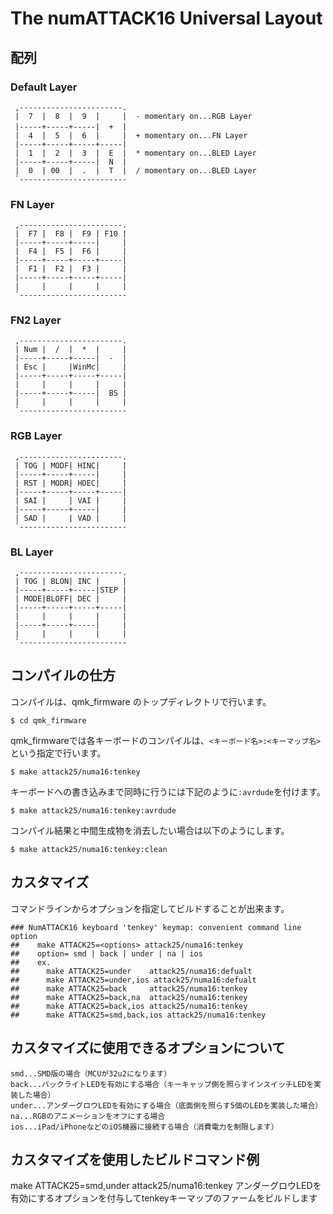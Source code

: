 ﻿# The numATTACK16 Universal Layout
## 配列

### Default Layer

```
 ,-----------------------.                         
 |  7  |  8  |  9  |     |  - momentary on...RGB Layer
 |-----+-----+-----|  +  |　
 |  4  |  5  |  6  |     |  + momentary on...FN Layer
 |-----+-----+-----+-----|
 |  1  |  2  |  3  |  E  |  * momentary on...BLED Layer
 |-----+-----+-----|  N  |
 |  0  | 00  |  .  |  T  |  / momentary on...BLED Layer
 `------------------------
```

### FN Layer

```
 ,-----------------------.             
 |  F7 |  F8 |  F9 | F10 |
 |-----+-----+-----|     |
 |  F4 |  F5 |  F6 |     |
 |-----+-----+-----+-----|
 |  F1 |  F2 |  F3 |     |
 |-----+-----+-----+-----|
 |     |     |     |     |
 `------------------------
```
 
### FN2 Layer

```
 ,-----------------------.             
 | Num |  /  |  *  |     |
 |-----+-----+-----|  -  |
 | Esc |     |WinMc|     |
 |-----+-----+-----+-----|
 |     |     |     |     |
 |-----+-----+-----|  BS |
 |     |     |     |     |
 `------------------------
```
 ### RGB Layer

```
 ,-----------------------.             
 | TOG | MODF| HINC|     |             
 |-----+-----+-----|     |
 | RST | MODR| HDEC|     |
 |-----+-----+-----+-----|
 | SAI |     | VAI |     |
 |-----+-----+-----|     |
 | SAD |     | VAD |     |
 `------------------------
```

 ### BL Layer

```
 ,-----------------------.             
 | TOG | BLON| INC |     |             
 |-----+-----+-----|STEP |
 | MODE|BLOFF| DEC |     |
 |-----+-----+-----+-----|
 |     |     |     |     |
 |-----+-----+-----|     |
 |     |     |     |     |
 `------------------------
```

## コンパイルの仕方

コンパイルは、qmk_firmware のトップディレクトリで行います。

```
$ cd qmk_firmware
```
qmk_firmwareでは各キーボードのコンパイルは、`<キーボード名>:<キーマップ名>`という指定で行います。

```
$ make attack25/numa16:tenkey
```

キーボードへの書き込みまで同時に行うには下記のように`:avrdude`を付けます。

```
$ make attack25/numa16:tenkey:avrdude
```

コンパイル結果と中間生成物を消去したい場合は以下のようにします。

```
$ make attack25/numa16:tenkey:clean
```

## カスタマイズ

コマンドラインからオプションを指定してビルドすることが出来ます。

```
### NumATTACK16 keyboard 'tenkey' keymap: convenient command line option
##    make ATTACK25=<options> attack25/numa16:tenkey
##    option= smd | back | under | na | ios
##    ex.
##      make ATTACK25=under    attack25/numa16:defualt
##      make ATTACK25=under,ios attack25/numa16:defualt
##      make ATTACK25=back     attack25/numa16:tenkey
##      make ATTACK25=back,na  attack25/numa16:tenkey
##      make ATTACK25=back,ios attack25/numa16:tenkey
##      make ATTACK25=smd,back,ios attack25/numa16:tenkey

```

## カスタマイズに使用できるオプションについて

```
smd...SMD版の場合（MCUが32u2になります）
back...バックライトLEDを有効にする場合（キーキャップ側を照らすインスイッチLEDを実装した場合）
under...アンダーグロウLEDを有効にする場合（底面側を照らす5個のLEDを実装した場合）
na...RGBのアニメーションをオフにする場合
ios...iPad/iPhoneなどのiOS機器に接続する場合（消費電力を制限します）

```

## カスタマイズを使用したビルドコマンド例

make ATTACK25=smd,under attack25/numa16:tenkey
アンダーグロウLEDを有効にするオプションを付与してtenkeyキーマップのファームをビルドします


